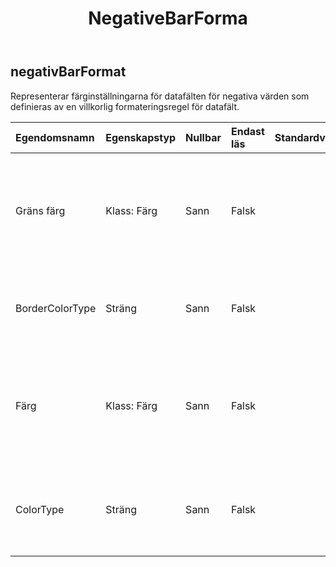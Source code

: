﻿---
title: NegativeBarForma
second_title: Aspose.Cells Cloud Documen
type: docs
url: /sv/specification/model/negativebarformat/
description: "Aspose.Cells Molnmodellspecifikation: NegativeBarFormat. Hantera enkelt Excel och andra kalkylarksdokument med funktioner som att öppna, generera, redigera, dela, slå samman, jämföra och konvertera"
kwords: Excel, Office, Kalkylblad, Cloud REST API, NegativeBarFormat
weight: 50
---
## **negativBarFormat**

 Representerar färginställningarna för datafälten för negativa värden som definieras av en villkorlig formateringsregel för datafält.

| Egendomsnamn| Egenskapstyp| Nullbar| Endast läs| Standardvärde| Beskrivning|
|:- |:- |:- |:- |:- |:- |
| Gräns färg| Klass: Färg| Sann| Falsk|| Hämtar eller ställer in ett FormatColor-objekt som du kan använda för att ange kantfärgen för negativa datafält.|
| BorderColorType| Sträng| Sann| Falsk|| Hämtar om samma kantfärg ska användas som positiva datafält.|
| Färg| Klass: Färg| Sann| Falsk|| Hämtar eller ställer in ett FormatColor-objekt som du kan använda för att ange fyllningsfärgen för negativa datastaplar.|
| ColorType| Sträng| Sann| Falsk|| Hämtar eller ställer in om samma fyllningsfärg som positiva datafält ska användas.|

